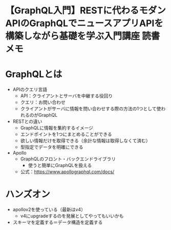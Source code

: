 # 【GraphQL入門】RESTに代わるモダンAPIのGraphQLでニュースアプリAPIを構築しながら基礎を学ぶ入門講座 読書メモ

# GraphQLとは
- APIのクエリ言語
  - API：クライアントとサーバを中継する役回り
  - クエリ：お問い合わせ
  - クライアントがサーバに情報を問い合わせする際の方法の1つとして使われるのがGraphQL
- RESTとの違い
  - GraphQLに情報を集約するイメージ
  - エンドポイントを1つにまとめることができる
  - 欲しい情報だけを取得できる（余計な情報は取得しなくて済む）
  - 型指定でデータを明確にできる
- Apollo
  -  GraphQLのフロント・バックエンドライブラリ
     -  使うと簡単にGraphQLを扱える
  -  公式：https://www.apollographql.com/docs/

# ハンズオン
- apollov2を使っている（最新はv4）
  - v4にupgradeするのを発展としてやってもいいかも
- スキーマを定義する＝データ構造を定義する